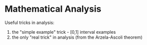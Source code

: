 # Mathematical Analysis

Useful tricks in analysis:
1. the "simple example" trick - [0,1] interval examples
2. the only "real trick" in analysis (from the Arzela-Ascoli theorem)

